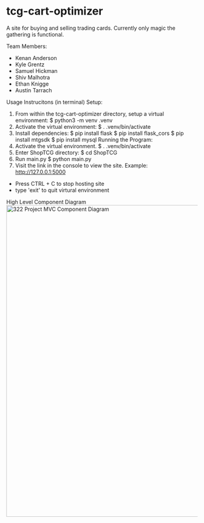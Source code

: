 # tcg-cart-optimizer
A site for buying and selling trading cards. Currently only magic the gathering is functional.

Team Members:
- Kenan Anderson
- Kyle Grentz
- Samuel Hickman
- Shiv Malhotra
- Ethan Knigge
- Austin Tarrach

Usage Instrucitons (in terminal)
  Setup:
  1.  From within the tcg-cart-optimizer directory, setup a virtual environment:   $  python3 -m venv .venv
  2.  Activate the virtual environment:  $  . .venv/bin/activate
  4.  Install dependencies:  $  pip install flask
                             $  pip install flask_cors
                             $  pip install mtgsdk
                             $  pip install mysql 
  Running the Program:
  1.  Activate the virtual environment.   $  . .venv/bin/activate
  2.  Enter ShopTCG directory:  $  cd ShopTCG
  3.  Run main.py  $  python main.py
  4.  Visit the link in the console to view the site. Example: http://127.0.0.1:5000

  - Press CTRL + C to stop hosting site
  - type 'exit' to quit virtural environment





High Level Component Diagram
<img width="821" alt="322 Project MVC Component Diagram" src="https://github.com/shickmanIV/tcg-cart-optimizer/assets/113073744/97fea178-a1b8-448e-9a8d-b25149a66a93">


